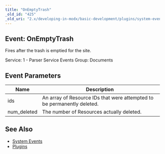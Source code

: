 ```yaml
---
title: "OnEmptyTrash"
_old_id: "425"
_old_uri: "2.x/developing-in-modx/basic-development/plugins/system-events/onemptytrash"
---
```


## Event: OnEmptyTrash

Fires after the trash is emptied for the site.

Service: 1 - Parser Service Events 
Group: Documents

## Event Parameters

| Name | Description |
|------|-------------|
| ids | An array of Resource IDs that were attempted to be permanently deleted. |
| num\_deleted | The number of Resources actually deleted. |
## See Also

- [System Events](developing-in-modx/basic-development/plugins/system-events "System Events")
- [Plugins](developing-in-modx/basic-development/plugins "Plugins")